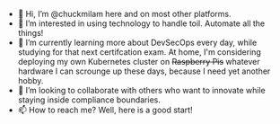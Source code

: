 - 👋 Hi, I’m @chuckmilam here and on most other platforms.
- 👀 I’m interested in using technology to handle toil. Automate all the things!
- 🌱 I’m currently learning more about DevSecOps every day, while studying for that next certifcation exam. At home, I'm considering deploying my own Kubernetes cluster on ~~Raspberry Pis~~ whatever hardware I can scrounge up these days, because I need yet another hobby.
- 💞️ I’m looking to collaborate with others who want to innovate while staying inside compliance boundaries.
- 📫 How to reach me?  Well, here is a good start!

<!---
chuckmilam/chuckmilam is a ✨ special ✨ repository because its `README.md` (this file) appears on your GitHub profile.
You can click the Preview link to take a look at your changes.
--->
